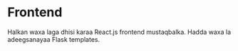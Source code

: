 # Frontend

Halkan waxa laga dhisi karaa React.js frontend mustaqbalka. Hadda waxa la adeegsanayaa Flask templates.
